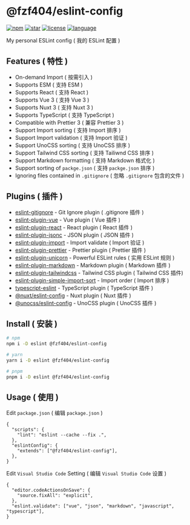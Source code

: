 # @fzf404/eslint-config

[![npm](https://img.shields.io/npm/v/@fzf404/eslint-config?style=flat&color=f03e3e)](https://npmjs.com/package/@fzf404/eslint-config)
[![star](https://img.shields.io/github/stars/fzf404/eslint-config?style=flat&color=1c7ed6)](https://github.com/fzf404/eslint-config)
[![license](https://img.shields.io/npm/l/@fzf404/eslint-config?style=flat&color=37b24d)](https://github.com/fzf404/eslint-config/blob/main/LICENSE)
[![language](https://img.shields.io/badge/language-简体中文-f76707)](https://github.com/fzf404/eslint-config)

My personal ESLint config ( 我的 ESLint 配置 )

## Features ( 特性 )

- On-demand Import ( 按需引入 )
- Supports ESM ( 支持 ESM )
- Supports React ( 支持 React )
- Supports Vue 3 ( 支持 Vue 3 )
- Supports Nuxt 3 ( 支持 Nuxt 3 )
- Supports TypeScript ( 支持 TypeScript )
- Compatible with Prettier 3 ( 兼容 Prettier 3 )
- Support Import sorting ( 支持 Import 排序 )
- Support Import validation ( 支持 Import 验证 )
- Support UnoCSS sorting ( 支持 UnoCSS 排序 )
- Support Tailwind CSS sorting ( 支持 Tailiwnd CSS 排序 )
- Support Markdown formatting ( 支持 Markdown 格式化 )
- Support sorting of `packge.json` ( 支持 `packge.json` 排序 )
- Ignoring files contained in `.gitignore` ( 忽略 `.gitignore` 包含的文件 )

## Plugins ( 插件 )

- [eslint-gitignore](https://github.com/mysticatea/eslint-gitignore) - Git Ignore plugin ( .gitignore 插件 )
- [eslint-plugin-vue](https://github.com/vuejs/eslint-plugin-vue) - Vue plugin ( Vue 插件 )
- [eslint-plugin-react](https://github.com/jsx-eslint/eslint-plugin-react) - React plugin ( React 插件 )
- [eslint-plugin-jsonc](https://github.com/ota-meshi/eslint-plugin-jsonc) - JSON plugin ( JSON 插件 )
- [eslint-plugin-import](https://github.com/import-js/eslint-plugin-import) - Import validate ( Import 验证 )
- [eslint-plugin-prettier](https://github.com/prettier/eslint-plugin-prettier) - Prettier plugin ( Prettier 插件 )
- [eslint-plugin-unicorn](https://github.com/sindresorhus/eslint-plugin-unicorn) - Powerful ESLint rules ( 实用 ESLint 规则 )
- [eslint-plugin-markdown](https://github.com/eslint/eslint-plugin-markdown) - Markdown plugin ( Markdown 插件 )
- [eslint-plugin-tailwindcss](https://github.com/francoismassart/eslint-plugin-tailwindcss) - Tailwind CSS plugin ( Tailwind CSS 插件)
- [eslint-plugin-simple-import-sort](https://github.com/lydell/eslint-plugin-simple-import-sort) - Import order ( Import 排序 )
- [typescript-eslint](https://github.com/typescript-eslint/typescript-eslint) - TypeScript plugin ( TypeScript 插件 )
- [@nuxt/eslint-config](https://github.com/nuxt/eslint) - Nuxt plugin ( Nuxt 插件 )
- [@unocss/eslint-config](https://github.com/unocss/unocss/tree/main/packages/eslint-config) - UnoCSS plugin ( UnoCSS 插件 )

## Install ( 安装 )

```bash
# npm
npm i -D eslint @fzf404/eslint-config

# yarn
yarn i -D eslint @fzf404/eslint-config

# pnpm
pnpm i -D eslint @fzf404/eslint-config
```

## Usage ( 使用 )

Edit `package.json` ( 编辑 `package.json` )

```jsonc
{
  "scripts": {
    "lint": "eslint --cache --fix .",
  },
  "eslintConfig": {
    "extends": ["@fzf404/eslint-config"],
  },
}
```

Edit `Visual Studio Code` Setting ( 编辑 `Visual Studio Code` 设置 )

```jsonc
{
  "editor.codeActionsOnSave": {
    "source.fixAll": "explicit",
  },
  "eslint.validate": ["vue", "json", "markdown", "javascript", "typescript"],
}
```
